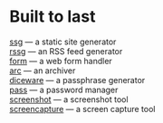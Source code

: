 # Built to last

[ssg](/ssg.html) &mdash; a static site generator<br>
[rssg](/rssg.html) &mdash; an RSS feed generator<br>
[form](/form.html) &mdash; a web form handler<br>
[arc](/arc.html) &mdash; an archiver<br>
[diceware](/diceware.html) &mdash; a passphrase generator<br>
[pass](/pass.html) &mdash; a password manager<br>
[screenshot](/bin/screenshot) &mdash; a screenshot tool<br>
[screencapture](/bin/screencapture) &mdash; a screen capture tool<br>
